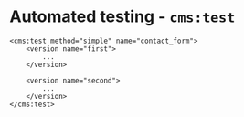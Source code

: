 # Automated testing - `cms:test`

	<cms:test method="simple" name="contact_form">
		<version name="first">
			...
		</version>

		<version name="second">
			...
		</version>
	</cms:test>

